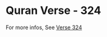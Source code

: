 # Quran Verse - 324 

For more infos, See [Verse 324](https://www.quranbookk.com/quran/search?q=324)